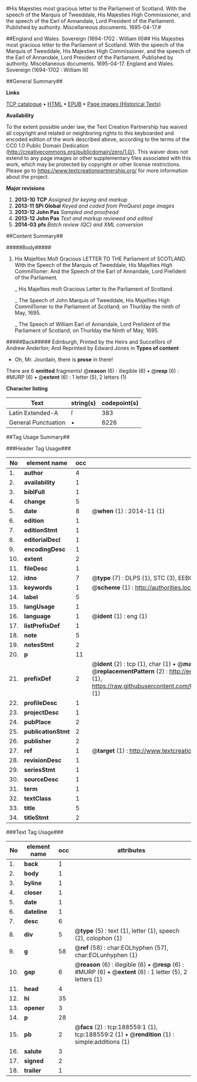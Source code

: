 #His Majesties most gracious letter to the Parliament of Scotland. With the speech of the Marquis of Tweeddale, His Majesties High Commissioner, and the speech of the Earl of Annandale, Lord President of the Parliament. Published by authority. Miscellaneous documents. 1695-04-17.#

##England and Wales. Sovereign (1694-1702 : William III)##
His Majesties most gracious letter to the Parliament of Scotland. With the speech of the Marquis of Tweeddale, His Majesties High Commissioner, and the speech of the Earl of Annandale, Lord President of the Parliament. Published by authority.
Miscellaneous documents. 1695-04-17.
England and Wales. Sovereign (1694-1702 : William III)

##General Summary##

**Links**

[TCP catalogue](http://www.ota.ox.ac.uk/tcp/)  • 
[HTML](http://tei.it.ox.ac.uk/tcp/Texts-HTML/free/B31/B31883.html)  • 
[EPUB](http://tei.it.ox.ac.uk/tcp/Texts-EPUB/free/B31/B31883.epub) • 
[Page images (Historical Texts)](https://historicaltexts.jisc.ac.uk/eebo-99883387e)

**Availability**

To the extent possible under law, the Text Creation Partnership has waived all copyright and related or neighboring rights to this keyboarded and encoded edition of the work described above, according to the terms of the CC0 1.0 Public Domain Dedication (http://creativecommons.org/publicdomain/zero/1.0/). This waiver does not extend to any page images or other supplementary files associated with this work, which may be protected by copyright or other license restrictions. Please go to https://www.textcreationpartnership.org/ for more information about the project.

**Major revisions**

1. __2013-10__ __TCP__ *Assigned for keying and markup*
1. __2013-11__ __SPi Global__ *Keyed and coded from ProQuest page images*
1. __2013-12__ __John Pas__ *Sampled and proofread*
1. __2013-12__ __John Pas__ *Text and markup reviewed and edited*
1. __2014-03__ __pfs__ *Batch review (QC) and XML conversion*

##Content Summary##

#####Body#####

1. His Majeſties Moſt Gracious LETTER TO THE Parliament of SCOTLAND. With the Speech of the Marquis of Tweeddale, His Majeſties High Commiſſioner: And the Speech of the Earl of Annandale, Lord Preſident of the Parliament.

    _ His Majeſties moſt Gracious Letter to the Parliament of Scotland.

    _ The Speech of John Marquis of Tweeddale, His Majeſties High Commiſſioner to the Parliament of Scotland; on Thurſday the ninth of May, 1695.

    _ The Speech of William Earl of Annandale, Lord Preſident of the Parliament of Scotland, on Thurſday the Ninth of May, 1695.

#####Back#####
Edinburgh, Printed by the Heirs and Succeſſors of Andrew Anderſon; And Reprinted by Edward Jones in 
**Types of content**

  * Oh, Mr. Jourdain, there is **prose** in there!

There are 6 **omitted** fragments! 
 @__reason__ (6) : illegible (6)  •  @__resp__ (6) : #MURP (6)  •  @__extent__ (6) : 1 letter (5), 2 letters (1)

**Character listing**


|Text|string(s)|codepoint(s)|
|---|---|---|
|Latin Extended-A|ſ|383|
|General Punctuation|•|8226|

##Tag Usage Summary##

###Header Tag Usage###

|No|element name|occ|attributes|
|---|---|---|---|
|1.|__author__|4||
|2.|__availability__|1||
|3.|__biblFull__|1||
|4.|__change__|5||
|5.|__date__|8| @__when__ (1) : 2014-11 (1)|
|6.|__edition__|1||
|7.|__editionStmt__|1||
|8.|__editorialDecl__|1||
|9.|__encodingDesc__|1||
|10.|__extent__|2||
|11.|__fileDesc__|1||
|12.|__idno__|7| @__type__ (7) : DLPS (1), STC (3), EEBO-CITATION (1), PROQUEST (1), VID (1)|
|13.|__keywords__|1| @__scheme__ (1) : http://authorities.loc.gov/ (1)|
|14.|__label__|5||
|15.|__langUsage__|1||
|16.|__language__|1| @__ident__ (1) : eng (1)|
|17.|__listPrefixDef__|1||
|18.|__note__|5||
|19.|__notesStmt__|2||
|20.|__p__|11||
|21.|__prefixDef__|2| @__ident__ (2) : tcp (1), char (1)  •  @__matchPattern__ (2) : ([0-9\-]+):([0-9IVX]+) (1), (.+) (1)  •  @__replacementPattern__ (2) : http://eebo.chadwyck.com/downloadtiff?vid=$1&page=$2 (1), https://raw.githubusercontent.com/textcreationpartnership/Texts/master/tcpchars.xml#$1 (1)|
|22.|__profileDesc__|1||
|23.|__projectDesc__|1||
|24.|__pubPlace__|2||
|25.|__publicationStmt__|2||
|26.|__publisher__|2||
|27.|__ref__|1| @__target__ (1) : http://www.textcreationpartnership.org/docs/. (1)|
|28.|__revisionDesc__|1||
|29.|__seriesStmt__|1||
|30.|__sourceDesc__|1||
|31.|__term__|1||
|32.|__textClass__|1||
|33.|__title__|5||
|34.|__titleStmt__|2||


###Text Tag Usage###

|No|element name|occ|attributes|
|---|---|---|---|
|1.|__back__|1||
|2.|__body__|1||
|3.|__byline__|1||
|4.|__closer__|1||
|5.|__date__|1||
|6.|__dateline__|1||
|7.|__desc__|6||
|8.|__div__|5| @__type__ (5) : text (1), letter (1), speech (2), colophon (1)|
|9.|__g__|58| @__ref__ (58) : char:EOLhyphen (57), char:EOLunhyphen (1)|
|10.|__gap__|6| @__reason__ (6) : illegible (6)  •  @__resp__ (6) : #MURP (6)  •  @__extent__ (6) : 1 letter (5), 2 letters (1)|
|11.|__head__|4||
|12.|__hi__|35||
|13.|__opener__|3||
|14.|__p__|28||
|15.|__pb__|2| @__facs__ (2) : tcp:188559:1 (1), tcp:188559:2 (1)  •  @__rendition__ (1) : simple:additions (1)|
|16.|__salute__|3||
|17.|__signed__|2||
|18.|__trailer__|1||

